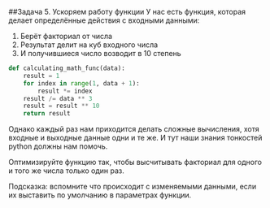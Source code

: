 ##Задача 5. Ускоряем работу функции
У нас есть функция, которая делает определённые действия с входными данными:
1. Берёт факториал от числа
2. Результат делит на куб входного числа
3. И получившиеся число возводит в 10 степень

````python
def calculating_math_func(data):
	result = 1
	for index in range(1, data + 1):
		result *= index
	result /= data ** 3
	result = result ** 10
	return result
````

Однако каждый раз нам приходится делать сложные вычисления, хотя входные и выходные данные одни и те же. И тут наши знания тонкостей python должны нам помочь.

Оптимизируйте функцию так, чтобы высчитывать факториал для одного и того же числа только один раз. 

Подсказка: вспомните что происходит с изменяемыми данными, если их выставить по умолчанию в параметрах функции.

